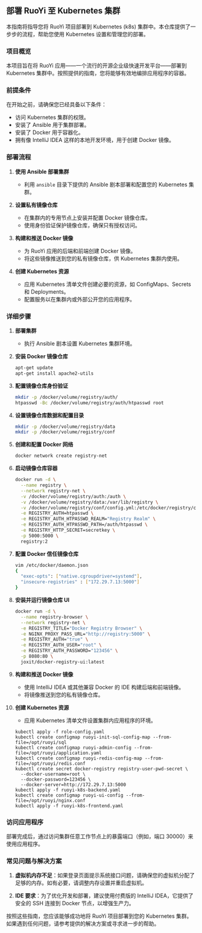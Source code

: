 ## 部署 RuoYi 至 Kubernetes 集群

本指南将指导您将 RuoYi 项目部署到 Kubernetes (k8s) 集群中。本仓库提供了一步步的流程，帮助您使用 Kubernetes 设置和管理您的部署。

### 项目概览

本项目旨在将 RuoYi 应用——一个流行的开源企业级快速开发平台——部署到 Kubernetes 集群中。按照提供的指南，您将能够有效地编排应用程序的容器。

### 前提条件

在开始之前，请确保您已经具备以下条件：

- 访问 Kubernetes 集群的权限。
- 安装了 Ansible 用于集群部署。
- 安装了 Docker 用于容器化。
- 拥有像 IntelliJ IDEA 这样的本地开发环境，用于创建 Docker 镜像。

### 部署流程

1. **使用 Ansible 部署集群**
   - 利用 `ansible` 目录下提供的 Ansible 剧本部署和配置您的 Kubernetes 集群。

2. **设置私有镜像仓库**
   - 在集群内的专用节点上安装并配置 Docker 镜像仓库。
   - 使用身份验证保护镜像仓库，确保只有授权访问。

3. **构建和推送 Docker 镜像**
   - 为 RuoYi 应用的后端和前端创建 Docker 镜像。
   - 将这些镜像推送到您的私有镜像仓库，供 Kubernetes 集群内使用。

4. **创建 Kubernetes 资源**
   - 应用 Kubernetes 清单文件创建必要的资源，如 ConfigMaps、Secrets 和 Deployments。
   - 配置服务以在集群内或外部公开您的应用程序。

### 详细步骤

1. **部署集群**

   - 执行 Ansible 剧本设置 Kubernetes 集群环境。

2. **安装 Docker 镜像仓库**

   ```bash
   apt-get update
   apt-get install apache2-utils
   ```

3. **配置镜像仓库身份验证**

   ```bash
   mkdir -p /docker/volume/registry/auth/
   htpasswd -Bc /docker/volume/registry/auth/htpasswd root
   ```

4. **设置镜像仓库数据和配置目录**

   ```bash
   mkdir -p /docker/volume/registry/data
   mkdir -p /docker/volume/registry/conf
   ```

5. **创建和配置 Docker 网络**

   ```bash
   docker network create registry-net
   ```

6. **启动镜像仓库容器**

   ```bash
   docker run -d \
     --name registry \
     --network registry-net \
     -v /docker/volume/registry/auth:/auth \
     -v /docker/volume/registry/data:/var/lib/registry \
     -v /docker/volume/registry/conf/config.yml:/etc/docker/registry/config.yml \
     -e REGISTRY_AUTH=htpasswd \
     -e REGISTRY_AUTH_HTPASSWD_REALM="Registry Realm" \
     -e REGISTRY_AUTH_HTPASSWD_PATH=/auth/htpasswd \
     -e REGISTRY_HTTP_SECRET=secretkey \
     -p 5000:5000 \
     registry:2
   ```

7. **配置 Docker 信任镜像仓库**

   ```bash
   vim /etc/docker/daemon.json
   {
     "exec-opts": ["native.cgroupdriver=systemd"],
     "insecure-registries" : ["172.29.7.13:5000"]
   }
   ```

8. **安装并运行镜像仓库 UI**

   ```bash
   docker run -d \
     --name registry-browser \
     --network registry-net \
     -e REGISTRY_TITLE="Docker Registry Browser" \
     -e NGINX_PROXY_PASS_URL="http://registry:5000" \
     -e REGISTRY_AUTH="true" \
     -e REGISTRY_AUTH_USER="root" \
     -e REGISTRY_AUTH_PASSWORD="123456" \
     -p 8080:80 \
     joxit/docker-registry-ui:latest
   ```

9. **构建和推送 Docker 镜像**

   - 使用 IntelliJ IDEA 或其他兼容 Docker 的 IDE 构建后端和前端镜像。
   - 将镜像推送到您的私有镜像仓库。

10. **创建 Kubernetes 资源**

    - 应用 Kubernetes 清单文件设置集群内应用程序的环境。

    ```
    kubectl apply -f role-config.yaml
    kubectl create configmap ruoyi-init-sql-config-map --from-file=/opt/ruoyi/sql
    kubectl create configmap ruoyi-admin-config --from-file=/opt/ruoyi/application.yaml
    kubectl create configmap ruoyi-redis-config-map --from-file=/opt/ruoyi/redis.conf
    kubectl create secret docker-registry registry-user-pwd-secret \
      --docker-username=root \
      --docker-password=123456 \
      --docker-server=http://172.29.7.13:5000 
    kubectl apply -f ruoyi-k8s-backend.yaml
    kubectl create configmap ruoyi-ui-config --from-file=/opt/ruoyi/nginx.conf
    kubectl apply -f ruoyi-k8s-frontend.yaml
    ```

### 访问应用程序

部署完成后，通过访问集群任意工作节点上的暴露端口（例如，端口 30000）来使用应用程序。

### 常见问题与解决方案

1. **虚拟机内存不足**：如果登录页面提示系统接口问题，请确保您的虚拟机分配了足够的内存。如有必要，请调整内存设置并重启虚拟机。

2. **IDE 要求**：为了优化开发和部署，建议使用付费版的 IntelliJ IDEA，它提供了安全的 SSH 连接到 Docker 节点，以增强生产力。

按照这些指南，您应该能够成功地将 RuoYi 项目部署到您的 Kubernetes 集群。如果遇到任何问题，请参考提供的解决方案或寻求进一步的帮助。
